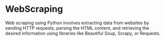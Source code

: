 # WebScraping
Web scraping using Python involves extracting data from websites by sending HTTP requests, parsing the HTML content, and retrieving the desired information using libraries like Beautiful Soup, Scrapy, or Requests.
